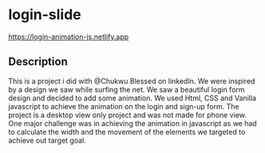 # login-slide


https://login-animation-js.netlify.app



## Description


This is a project i did with @Chukwu Blessed on linkedIn. We were inspired by a design we saw while surfing the net. We saw a beautiful login form design and decided to add some animation. We used Html, CSS and Vanilla javascript to achieve the animation on the login and sign-up form. The project is a desktop view only project and was not made for phone view. One major challenge was in achieving the animation in javascript as we had to calculate the width and the movement of the elements we targeted to achieve out target goal. 
